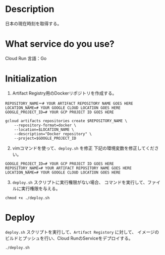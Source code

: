 # Description
日本の現在時刻を取得する。

# What service do you use?
Cloud Run
言語：Go

# Initialization
1. Artifact Registry用のDockerリポジトリを作成する。

```
REPOSITORY_NAME＝# YOUR ARTIFACT REPOSITORY NAME GOES HERE
LOCATION_NAME=# YOUR GOOGLE CLOUD LOCATION GOES HERE
GOOGLE_PROJECT_ID=# YOUR GCP PROJECT ID GOES HERE

gcloud artifacts repositories create $REPOSITORY_NAME \
    --repository-format=docker \
    --location=$LOCATION_NAME \
    --description="Docker repository" \
    --project=$GOOGLE_PROJECT_ID
```

2. vimコマンドを使って、`deploy.sh` を修正
下記の環境変数を修正してください。
```
GOOGLE_PROJECT_ID=# YOUR GCP PROJECT ID GOES HERE
REPOSITORY_NAME=# YOUR ARTIFACT REPOSITORY NAME GOES HERE
LOCATION_NAME=# YOUR GOOGLE CLOUD LOCATION GOES HERE
```

3. `deploy.sh` スクリプトに実行権限がない場合、
コマンドを実行して、ファイルに実行権限を与える。

```
chmod +x ./deploy.sh
```

# Deploy
`deploy.sh` スクリプトを実行して、`Artifact Registory` に対して、
イメージのビルドとプッシュを行い、Cloud RunのServiceをデプロイする。

```
./deploy.sh
```